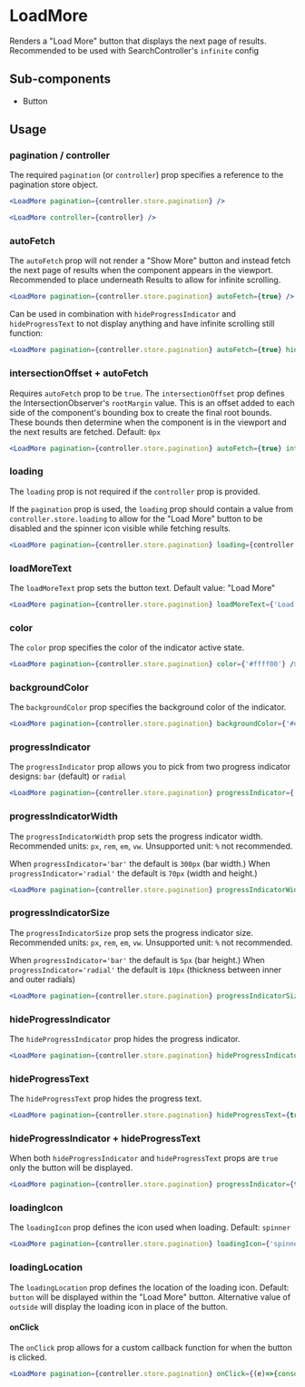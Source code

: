 # LoadMore

Renders a "Load More" button that displays the next page of results. Recommended to be used with SearchController's `infinite` config

## Sub-components
- Button

## Usage

### pagination / controller
The required `pagination` (or `controller`) prop specifies a reference to the pagination store object.

```jsx
<LoadMore pagination={controller.store.pagination} />
```

```jsx
<LoadMore controller={controller} />
```

### autoFetch
The `autoFetch` prop will not render a "Show More" button and instead fetch the next page of results when the component appears in the viewport. Recommended to place underneath Results to allow for infinite scrolling. 

```jsx
<LoadMore pagination={controller.store.pagination} autoFetch={true} />
```

Can be used in combination with `hideProgressIndicator` and `hideProgressText` to not display anything and have infinite scrolling still function:

```jsx
<LoadMore pagination={controller.store.pagination} autoFetch={true} hideProgressIndicator={true} hideProgressText={true} />
```

### intersectionOffset + autoFetch
Requires `autoFetch` prop to be `true`. The `intersectionOffset` prop defines the IntersectionObserver's `rootMargin` value. This is an offset added to each side of the component's bounding box to create the final root bounds. These bounds then determine when the component is in the viewport and the next results are fetched. Default: `0px`

```jsx
<LoadMore pagination={controller.store.pagination} autoFetch={true} intersectionOffset={'40px'} />
```

### loading
The `loading` prop is not required if the `controller` prop is provided.

If the `pagination` prop is used, the `loading` prop should contain a value from `controller.store.loading` to allow for the "Load More" button to be disabled and the spinner icon visible while fetching results.

```jsx
<LoadMore pagination={controller.store.pagination} loading={controller.store.loading} />
```

### loadMoreText
The `loadMoreText` prop sets the button text. Default value: "Load More"

```jsx
<LoadMore pagination={controller.store.pagination} loadMoreText={'Load More'} />
```

### color
The `color` prop specifies the color of the indicator active state.

```jsx
<LoadMore pagination={controller.store.pagination} color={'#ffff00'} />
```

### backgroundColor
The `backgroundColor` prop specifies the background color of the indicator.

```jsx
<LoadMore pagination={controller.store.pagination} backgroundColor={'#eeeeee'} />
```

### progressIndicator
The `progressIndicator` prop allows you to pick from two progress indicator designs: `bar` (default) or `radial`

```jsx
<LoadMore pagination={controller.store.pagination} progressIndicator={'bar'} />
```

### progressIndicatorWidth
The `progressIndicatorWidth` prop sets the progress indicator width. Recommended units: `px`, `rem`, `em`, `vw`. Unsupported unit: `%` not recommended. 

When `progressIndicator='bar'` the default is `300px` (bar width.) When `progressIndicator='radial'` the default is `70px` (width and height.)

```jsx
<LoadMore pagination={controller.store.pagination} progressIndicatorWidth={'300px'} />
```

### progressIndicatorSize
The `progressIndicatorSize` prop sets the progress indicator size. Recommended units: `px`, `rem`, `em`, `vw`. Unsupported unit: `%` not recommended. 

When `progressIndicator='bar'` the default is `5px` (bar height.) When `progressIndicator='radial'` the default is `10px` (thickness between inner and outer radials)

```jsx
<LoadMore pagination={controller.store.pagination} progressIndicatorSize={'5px'} />
```

### hideProgressIndicator
The `hideProgressIndicator` prop hides the progress indicator.

```jsx
<LoadMore pagination={controller.store.pagination} hideProgressIndicator={true} />
```

### hideProgressText
The `hideProgressText` prop hides the progress text.

```jsx
<LoadMore pagination={controller.store.pagination} hideProgressText={true} />
```

### hideProgressIndicator + hideProgressText
When both `hideProgressIndicator` and `hideProgressText` props are `true` only the button will be displayed.

```jsx
<LoadMore pagination={controller.store.pagination} progressIndicator={true} hideProgressText={true} />
```

### loadingIcon
The `loadingIcon` prop defines the icon used when loading. Default: `spinner`
```jsx
<LoadMore pagination={controller.store.pagination} loadingIcon={'spinner'} />
```

### loadingLocation
The `loadingLocation` prop defines the location of the loading icon. Default: `button` will be displayed within the "Load More" button. Alternative value of `outside` will display the loading icon in place of the button.

#### onClick
The `onClick` prop allows for a custom callback function for when the button is clicked.

```jsx
<LoadMore pagination={controller.store.pagination} onClick={(e)=>{console.log(e)}} />
```
